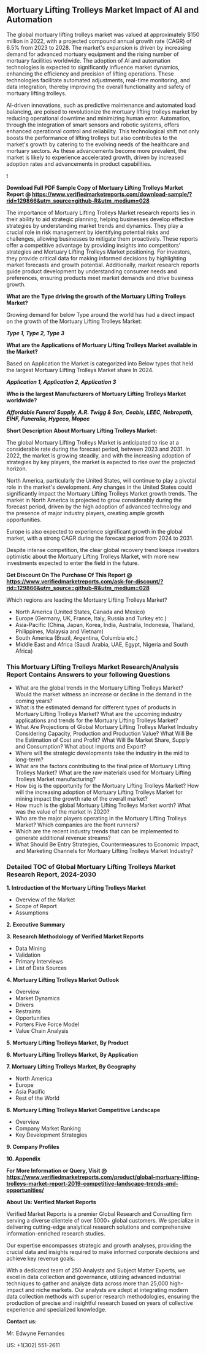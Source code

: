<h2>Mortuary Lifting Trolleys Market Impact of AI and Automation</h2><p>The global mortuary lifting trolleys market was valued at approximately $150 million in 2022, with a projected compound annual growth rate (CAGR) of 6.5% from 2023 to 2028. The market's expansion is driven by increasing demand for advanced mortuary equipment and the rising number of mortuary facilities worldwide. The adoption of AI and automation technologies is expected to significantly influence market dynamics, enhancing the efficiency and precision of lifting operations. These technologies facilitate automated adjustments, real-time monitoring, and data integration, thereby improving the overall functionality and safety of mortuary lifting trolleys.</p><p>AI-driven innovations, such as predictive maintenance and automated load balancing, are poised to revolutionize the mortuary lifting trolleys market by reducing operational downtime and minimizing human error. Automation, through the integration of smart sensors and robotic systems, offers enhanced operational control and reliability. This technological shift not only boosts the performance of lifting trolleys but also contributes to the market's growth by catering to the evolving needs of the healthcare and mortuary sectors. As these advancements become more prevalent, the market is likely to experience accelerated growth, driven by increased adoption rates and advancements in product capabilities.</p>t</p><p id="" class=""><strong>Download Full PDF Sample Copy of Mortuary Lifting Trolleys Market Report @ <a href="https://www.verifiedmarketreports.com/download-sample/?rid=129866&utm_source=github-R&utm_medium=028" target="_blank">https://www.verifiedmarketreports.com/download-sample/?rid=129866&utm_source=github-R&utm_medium=028</a></strong></p><p>The importance of&nbsp;Mortuary Lifting Trolleys Market research reports lies in their ability to aid strategic planning, helping businesses develop effective strategies by understanding market trends and dynamics. They play a crucial role in risk management by identifying potential risks and challenges, allowing businesses to mitigate them proactively. These reports offer a competitive advantage by providing insights into competitors' strategies and Mortuary Lifting Trolleys Market positioning. For investors, they provide critical data for making informed decisions by highlighting market forecasts and growth potential. Additionally, market research reports guide product development by understanding consumer needs and preferences, ensuring products meet market demands and drive business growth.</p><p><strong>What are the&nbsp;Type driving the growth of the Mortuary Lifting Trolleys Market?</strong></p><p id="" class="">Growing demand for below Type around the world has had a direct impact on the growth of the Mortuary Lifting Trolleys Market:</p><em><strong>Type 1, Type 2, Type 3</strong></em></p><strong>What are the&nbsp;Applications&nbsp;of Mortuary Lifting Trolleys Market available in the Market?</strong></p><p id="" class="">Based on Application the Market is categorized into Below types that held the largest Mortuary Lifting Trolleys Market share In 2024.</p><em><strong>Application 1, Application 2, Application 3</strong></em></p><strong>Who is the largest Manufacturers of Mortuary Lifting Trolleys Market worldwide?</strong></p><p><em><strong>Affordable Funeral Supply, A.R. Twigg & Son, Ceabis, LEEC, Nebropath, EIHF, Funeralia, Hygeco, Mopec</strong></em></p><p id="" class=""><strong>Short Description About Mortuary Lifting Trolleys Market:</strong></p><p>The global Mortuary Lifting Trolleys Market is anticipated to rise at a considerable rate during the forecast period, between 2023 and 2031. In 2022, the market is growing steadily, and with the increasing adoption of strategies by key players, the market is expected to rise over the projected horizon.</p><p>North America, particularly the United States, will continue to play a pivotal role in the market's development. Any changes in the United States could significantly impact the Mortuary Lifting Trolleys Market growth trends. The market in North America is projected to grow considerably during the forecast period, driven by the high adoption of advanced technology and the presence of major industry players, creating ample growth opportunities.</p><p>Europe is also expected to experience significant growth in the global market, with a strong CAGR during the forecast period from 2024 to 2031.</p><p>Despite intense competition, the clear global recovery trend keeps investors optimistic about the Mortuary Lifting Trolleys Market, with more new investments expected to enter the field in the future.</p><p id="" class=""><strong>Get Discount On The Purchase Of This Report @ <a href="https://www.verifiedmarketreports.com/ask-for-discount/?rid=129866&utm_source=github-R&utm_medium=028" target="_blank">https://www.verifiedmarketreports.com/ask-for-discount/?rid=129866&utm_source=github-R&utm_medium=028</a></strong></p>Which regions are leading the Mortuary Lifting Trolleys Market?</p><ul><li>North America (United States, Canada and Mexico)</li><li>Europe (Germany, UK, France, Italy, Russia and Turkey etc.)</li><li>Asia-Pacific (China, Japan, Korea, India, Australia, Indonesia, Thailand, Philippines, Malaysia and Vietnam)</li><li>South America (Brazil, Argentina, Columbia etc.)</li><li>Middle East and Africa (Saudi Arabia, UAE, Egypt, Nigeria and South Africa)</li></ul><h3 id="" class="">This Mortuary Lifting Trolleys Market Research/Analysis Report Contains Answers to your following Questions</h3><ul><li>What are the global trends in the Mortuary Lifting Trolleys Market? Would the market witness an increase or decline in the demand in the coming years?</li><li>What is the estimated demand for different types of products in Mortuary Lifting Trolleys Market? What are the upcoming industry applications and trends for the Mortuary Lifting Trolleys Market?</li><li>What Are Projections of Global Mortuary Lifting Trolleys Market Industry Considering Capacity, Production and Production Value? What Will Be the Estimation of Cost and Profit? What Will Be Market Share, Supply and Consumption? What about imports and Export?</li><li>Where will the strategic developments take the industry in the mid to long-term?</li><li>What are the factors contributing to the final price of Mortuary Lifting Trolleys Market? What are the raw materials used for Mortuary Lifting Trolleys Market manufacturing?</li><li>How big is the opportunity for the Mortuary Lifting Trolleys Market? How will the increasing adoption of Mortuary Lifting Trolleys Market for mining impact the growth rate of the overall market?</li><li>How much is the global Mortuary Lifting Trolleys Market worth? What was the value of the market In 2020?</li><li>Who are the major players operating in the Mortuary Lifting Trolleys Market? Which companies are the front runners?</li><li>Which are the recent industry trends that can be implemented to generate additional revenue streams?</li><li>What Should Be Entry Strategies, Countermeasures to Economic Impact, and Marketing Channels for Mortuary Lifting Trolleys Market Industry?</li></ul><h3 id="" class="">Detailed TOC of Global Mortuary Lifting Trolleys Market Research Report, 2024-2030</h3><p id="" class=""><strong>1. Introduction of the Mortuary Lifting Trolleys Market</strong></p><ul><li>Overview of the Market</li><li>Scope of Report</li><li>Assumptions</li></ul><p id="" class=""><strong>2. Executive Summary</strong></p><p id="" class=""><strong>3. Research Methodology of Verified Market Reports</strong></p><ul><li>Data Mining</li><li>Validation</li><li>Primary Interviews</li><li>List of Data Sources</li></ul><p id="" class=""><strong>4. Mortuary Lifting Trolleys Market Outlook</strong></p><ul><li>Overview</li><li>Market Dynamics</li><li>Drivers</li><li>Restraints</li><li>Opportunities</li><li>Porters Five Force Model</li><li>Value Chain Analysis</li></ul><p id="" class=""><strong>5. Mortuary Lifting Trolleys Market, By Product</strong></p><p id="" class=""><strong>6. Mortuary Lifting Trolleys Market, By Application</strong></p><p id="" class=""><strong>7. Mortuary Lifting Trolleys Market, By Geography</strong></p><ul><li>North America</li><li>Europe</li><li>Asia Pacific</li><li>Rest of the World</li></ul><p id="" class=""><strong>8. Mortuary Lifting Trolleys Market Competitive Landscape</strong></p><ul><li>Overview</li><li>Company Market Ranking</li><li>Key Development Strategies</li></ul><p id="" class=""><strong>9. Company Profiles</strong></p><p id="" class=""><strong>10. Appendix</strong></p><p id="" class=""><strong>For More Information or Query, Visit @ <a href="https://www.verifiedmarketreports.com/product/global-mortuary-lifting-trolleys-market-report-2019-competitive-landscape-trends-and-opportunities/" target="_blank">https://www.verifiedmarketreports.com/product/global-mortuary-lifting-trolleys-market-report-2019-competitive-landscape-trends-and-opportunities/</a></strong></p><p id="" class=""><strong>About Us: Verified Market Reports</strong></p><p id="" class="">Verified Market Reports is a premier Global Research and Consulting firm serving a diverse clientele of over 5000+ global customers. We specialize in delivering cutting-edge analytical research solutions and comprehensive information-enriched research studies.</p><p id="" class="">Our expertise encompasses strategic and growth analyses, providing the crucial data and insights required to make informed corporate decisions and achieve key revenue goals.</p><p id="" class="">With a dedicated team of 250 Analysts and Subject Matter Experts, we excel in data collection and governance, utilizing advanced industrial techniques to gather and analyze data across more than 25,000 high-impact and niche markets. Our analysts are adept at integrating modern data collection methods with superior research methodologies, ensuring the production of precise and insightful research based on years of collective experience and specialized knowledge.</p><p id="" class=""><strong>Contact us:</strong></p><p id="" class="">Mr. Edwyne Fernandes</p><p id="" class="">US: +1(302) 551-2611</p>